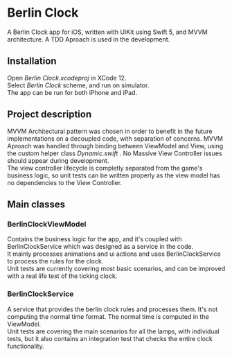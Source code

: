 # Berlin Clock
A Berlin Clock app for iOS, written with UIKit using Swift 5, and MVVM architecture. A TDD Aproach is used in the development.

## Installation
Open <i>Berlin Clock.xcodeproj</i> in XCode 12.  
Select <i>Berlin Clock</i> scheme, and run on simulator.  
The app can be run for both iPhone and iPad.  

## Project description
MVVM Architectural pattern was chosen in order to benefit in the future implementations on a decoupled code, with separation of concerns.
MVVM Aproach was handled through binding between ViewModel and View, using the custom helper class <i> Dynamic.swift </i>. 
No Massive View Controller issues should appear during development.   
The view controller lifecycle is completly separated from the game's business logic, so unit tests can be written properly as the view model has no dependencies to the View Controller.

## Main classes

### BerlinClockViewModel

Contains the business logic for the app, and it's coupled with BerlinClockService which was designed as a service in the code.   
It mainly processes animations and ui actions and uses BerlinClockService to process the rules for the clock.  
Unit tests are currently covering most basic scenarios, and can be improved with a real life test of the ticking clock.  

### BerlinClockService

A service that provides the berlin clock rules and processes them. It's not computing the normal time format. The normal time is computed in the ViewModel.  
Unit tests are covering the main scenarios for all the lamps, with individual tests, but it also contains an integration test that checks the entire clock functionality.
